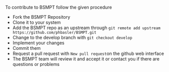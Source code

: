 <!--
SPDX-FileCopyrightText: 2021 Philipp Basler, Margarete Mühlleitner and Jonas Müller

SPDX-License-Identifier: GPL-3.0-or-later
-->

To contribute to BSMPT follow the given procedure

 - Fork the BSMPT Repository
 - Clone it to your system
 - Add the BSMPT repo as an upstream through `git remote add upstream https://github.com/phbasler/BSMPT.git`
 - Change to the develop branch with `git checkout develop`
 - Implement your changes
 - Commit them
 - Request a pull request with `New pull request`on the github web interface
 - The BSMPT team will review it and accept it or contact you if there are questions or problems